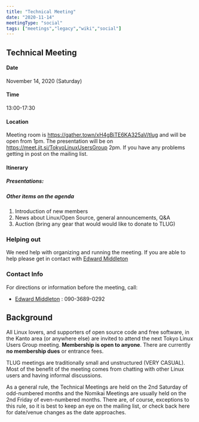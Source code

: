 ```yaml
---
title: "Technical Meeting"
date: "2020-11-14"
meetingType: "social"
tags: ["meetings","legacy","wiki","social"]
---
```


<h2 id="technical_meeting">Technical Meeting</h2>
<h4 id="date">Date</h4>
<p>November 14, 2020 (Saturday)</p>
<h4 id="time">Time</h4>
<p>13:00-17:30</p>
<h4 id="location">Location</h4>
<p>Meeting room is <a href="https://gather.town/xH4gBiTE6KA325aV/tlug">https://gather.town/xH4gBiTE6KA325aV/tlug</a> and will be open from 1pm. The presentation will be on <a href="https://meet.jit.si/TokyoLinuxUsersGroup">https://meet.jit.si/TokyoLinuxUsersGroup</a> 2pm. If you have any problems getting in post on the mailing list.</p>
<h4 id="itinerary">Itinerary</h4>
<h5 id="presentations">Presentations:</h5>
<h5 id="other_items_on_the_agenda">Other items on the agenda</h5>
<ol>
<li>Introduction of new members</li>
<li>News about Linux/Open Source, general announcements, Q&amp;A</li>
<li>Auction (bring any gear that would would like to donate to TLUG)</li>
</ol>
<h3 id="helping_out">Helping out</h3>
<p>We need help with organizing and running the meeting. If you are able to help please get in contact with <a href="./Edward_Middleton">Edward Middleton</a></p>
<h3 id="contact_info">Contact Info</h3>
<p>For directions or information before the meeting, call:</p>
<ul>
<li><a href="./Edward_Middleton">Edward Middleton</a> : 090-3689-0292</li>
</ul>

<h2 id="introduction">Background</h2>
<p>All Linux lovers, and supporters of open source code and free software, in the Kanto area (or anywhere else) are invited to attend the next Tokyo Linux Users Group meeting. <b>Membership is open to anyone</b>. There are currently <b>no membership dues</b> or entrance fees.</p>
<p>TLUG meetings are traditionally small and unstructured (VERY CASUAL). Most of the benefit of the meeting comes from chatting with other Linux users and having informal discussions.</p>
<p>As a general rule, the Technical Meetings are held on the 2nd Saturday of odd-numbered months and the Nomikai Meetings are usually held on the 2nd Friday of even-numbered months. There are, of course, exceptions to this rule, so it is best to keep an eye on the mailing list, or check back here for date/venue changes as the date approaches.</p>
